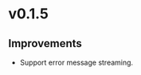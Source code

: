 # v0.1.5

<!-- ## Bug Fix

- Ignore warnings with negative time delta. -->

## Improvements

- Support error message streaming.
